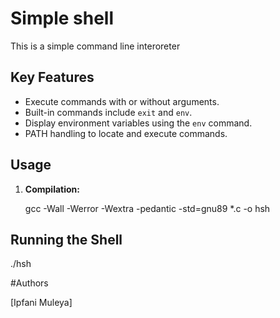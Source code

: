 # Simple shell

 This is a simple command line interoreter

## Key Features

- Execute commands with or without arguments.
- Built-in commands include `exit` and `env`.
- Display environment variables using the `env` command.
- PATH handling to locate and execute commands.

## Usage

1. **Compilation:**

   gcc -Wall -Werror -Wextra -pedantic -std=gnu89 *.c -o hsh

## Running the Shell

   ./hsh

#Authors

[Ipfani Muleya]
